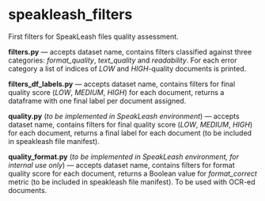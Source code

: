 # speakleash_filters

First filters for SpeakLeash files quality assessment. 


**filters.py** — accepts dataset name, contains filters classified against three categories: *format_quality*, *text_quality* and *readability*. For each error category a list of indices of *LOW* and *HIGH*-quality documents is printed.

**filters_df_labels.py** — accepts dataset name, contains filters for final quality score (*LOW*, *MEDIUM*, *HIGH*) for each document, returns a dataframe with one final label per document assigned.

**quality.py** (*to be implemented in SpeakLeash environment*) — accepts dataset name, contains filters for final quality score (*LOW*, *MEDIUM*, *HIGH*) for each document, returns a final label for each document (to be included in speakleash file manifest).

**quality_format.py** (*to be implemented in SpeakLeash environment, for internal use only*) — accepts dataset name, contains filters for format quality score for each document, returns a Boolean value for *format_correct* metric (to be included in speakleash file manifest). To be used with OCR-ed documents.
